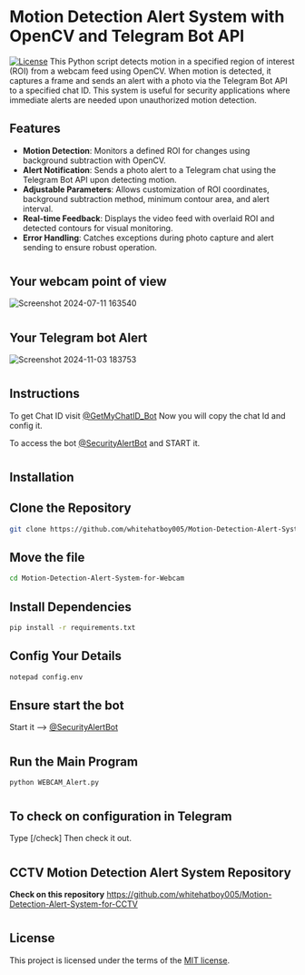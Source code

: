 # Motion Detection Alert System with OpenCV and Telegram Bot API
[![License](https://img.shields.io/github/license/whitehatboy005/Motion-Detection-Alert-System-for-Webcam)](LICENSE.md)
This Python script detects motion in a specified region of interest (ROI) from a webcam feed using OpenCV. When motion is detected, it captures a frame and sends an alert with a photo via the Telegram Bot API to a specified chat ID. This system is useful for security applications where immediate alerts are needed upon unauthorized motion detection.

## Features
- **Motion Detection**: Monitors a defined ROI for changes using background subtraction with OpenCV.
- **Alert Notification**: Sends a photo alert to a Telegram chat using the Telegram Bot API upon detecting motion.
- **Adjustable Parameters**: Allows customization of ROI coordinates, background subtraction method, minimum contour area, and alert interval.
- **Real-time Feedback**: Displays the video feed with overlaid ROI and detected contours for visual monitoring.
- **Error Handling**: Catches exceptions during photo capture and alert sending to ensure robust operation.
#  

## Your webcam point of view

![Screenshot 2024-07-11 163540](https://github.com/whitehatboy005/Security-Alert/assets/147156726/06fda370-fdca-4472-b147-016612d8b60a)
#
## Your Telegram bot Alert

![Screenshot 2024-11-03 183753](https://github.com/user-attachments/assets/c3d2c660-e9bf-4f02-82e1-1c14a8ad84e0)

#
## Instructions

To get Chat ID visit [@GetMyChatID_Bot](https://t.me/GetMyChatID_Bot) Now you will copy the chat Id and config it.

To access the bot [@SecurityAlertBot](http://t.me/CAMSEC_AlertBot) and START it.
#
## Installation
## Clone the Repository
```bash
git clone https://github.com/whitehatboy005/Motion-Detection-Alert-System-for-Webcam
```
## Move the file
```bash
cd Motion-Detection-Alert-System-for-Webcam
```
## Install Dependencies
```bash
pip install -r requirements.txt
```
## Config Your Details
```bash
notepad config.env
```
## Ensure start the bot
Start it --> [@SecurityAlertBot](http://t.me/CAMSEC_AlertBot)
#
## Run the Main Program
```bash
python WEBCAM_Alert.py

```
#
## To check on configuration in Telegram
Type [/check] Then check it out.
#
## CCTV Motion Detection Alert System Repository
  **Check on this repository** https://github.com/whitehatboy005/Motion-Detection-Alert-System-for-CCTV
# 
## License

This project is licensed under the terms of the [MIT license](LICENSE.md).
